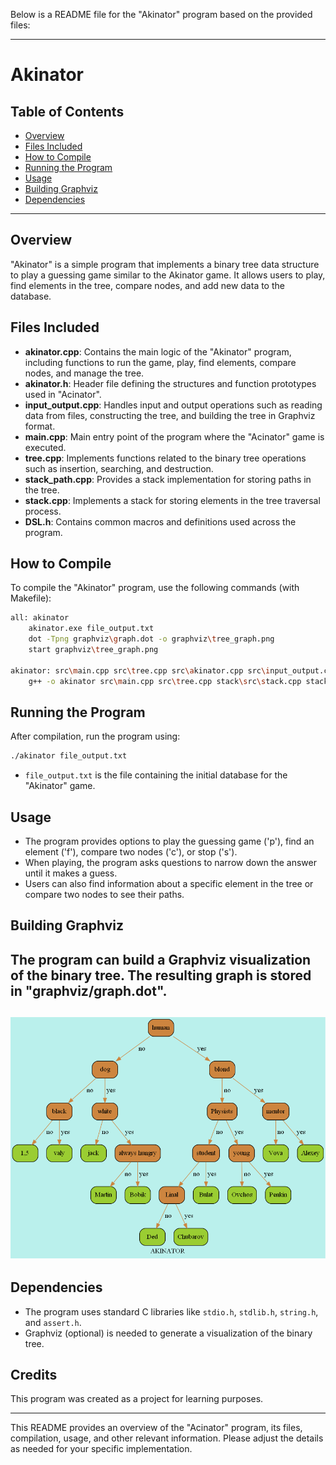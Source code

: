 Below is a README file for the "Akinator" program based on the provided files:

---

# Akinator

## Table of Contents
- [Overview](#Overview)
- [Files Included](#Files-Included)
- [How to Compile](#how-to-compile)
- [Running the Program](#Running-the-Program)
- [Usage](#usage)
- [Building Graphviz](#Building-Graphviz)
- [Dependencies](#Dependencies)

---

## Overview
"Akinator" is a simple program that implements a binary tree data structure to play a guessing game similar to the Akinator game. It allows users to play, find elements in the tree, compare nodes, and add new data to the database.

## Files Included
- **akinator.cpp**: Contains the main logic of the "Akinator" program, including functions to run the game, play, find elements, compare nodes, and manage the tree.
- **akinator.h**: Header file defining the structures and function prototypes used in "Acinator".
- **input_output.cpp**: Handles input and output operations such as reading data from files, constructing the tree, and building the tree in Graphviz format.
- **main.cpp**: Main entry point of the program where the "Acinator" game is executed.
- **tree.cpp**: Implements functions related to the binary tree operations such as insertion, searching, and destruction.
- **stack_path.cpp**: Provides a stack implementation for storing paths in the tree.
- **stack.cpp**: Implements a stack for storing elements in the tree traversal process.
- **DSL.h**: Contains common macros and definitions used across the program.

## How to Compile
To compile the "Akinator" program, use the following commands (with Makefile):
```bash
all: akinator
	akinator.exe file_output.txt
	dot -Tpng graphviz\graph.dot -o graphviz\tree_graph.png
	start graphviz\tree_graph.png

akinator: src\main.cpp src\tree.cpp src\akinator.cpp src\input_output.cpp stack\src\stack.cpp stack\src\stack_path.cpp
	g++ -o akinator src\main.cpp src\tree.cpp stack\src\stack.cpp stack\src\stack_path.cpp src\akinator.cpp src\input_output.cpp


```

## Running the Program
After compilation, run the program using:
```bash
./akinator file_output.txt
```
- `file_output.txt` is the file containing the initial database for the "Akinator" game.

## Usage
- The program provides options to play the guessing game ('p'), find an element ('f'), compare two nodes ('c'), or stop ('s').
- When playing, the program asks questions to narrow down the answer until it makes a guess.
- Users can also find information about a specific element in the tree or compare two nodes to see their paths.

## Building Graphviz
The program can build a Graphviz visualization of the binary tree. The resulting graph is stored in "graphviz/graph.dot".
---
![Example Image](graphviz/tree_graph.png)
---
## Dependencies
- The program uses standard C libraries like `stdio.h`, `stdlib.h`, `string.h`, and `assert.h`.
- Graphviz (optional) is needed to generate a visualization of the binary tree.

## Credits
This program was created as a project for learning purposes.

---

This README provides an overview of the "Acinator" program, its files, compilation, usage, and other relevant information. Please adjust the details as needed for your specific implementation.
